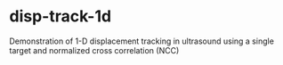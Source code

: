 # disp-track-1d
Demonstration of 1-D displacement tracking in ultrasound using a single target and normalized cross correlation (NCC)
